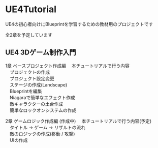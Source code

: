 # UE4Tutorial
UE4の初心者向けにBlueprintを学習するための教材用のプロジェクトです

全2章を予定しています
## UE4 3Dゲーム制作入門 

1章 ベースプロジェクト作成編
　本チュートリアルで行う内容<br>
　プロジェクトの作成<br>
　プロジェクト設定変更<br>
　ステージの作成(Landscape)<br>
　Blueprintを編集<br>
　Niagaraで簡単なエフェクト作成<br>
　敵キャラクターの土台作成<br>
　簡単なロックオンシステムの作成<br>


2章 ゲームロジック作成編 (作成中)
　本チュートリアルで行う内容(予定)<br>
　タイトル -> ゲーム -> リザルトの流れ<br>
　敵のロジックの作成(移動 / 攻撃)<br>
　UIの作成<br>
　
